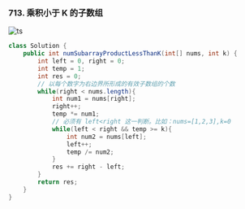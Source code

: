 

### 713. 乘积小于 K 的子数组
![ts](https://img-blog.csdnimg.cn/e9fcf9d426604bb2b6ec18faf86838bc.png)
```java
class Solution {
    public int numSubarrayProductLessThanK(int[] nums, int k) {
        int left = 0, right = 0;
        int temp = 1;
        int res = 0;
        // 以每个数字为右边界所形成的有效子数组的个数 
        while(right < nums.length){
            int num1 = nums[right];
            right++;
            temp *= num1;
            // 必须有 left<right 这一判断。比如：nums=[1,2,3],k=0
            while(left < right && temp >= k){
                int num2 = nums[left];
                left++;
                temp /= num2;
            }
            res += right - left;
        }
        return res;
    }
}
```